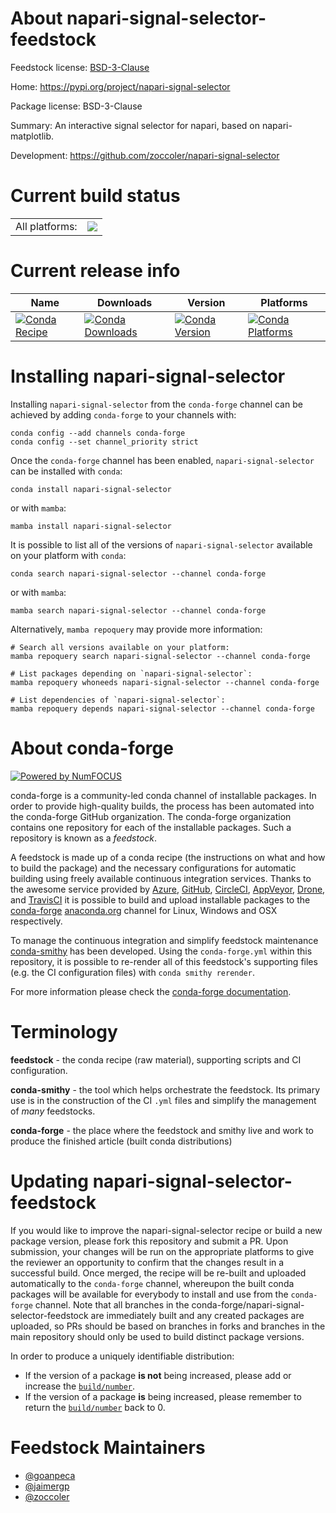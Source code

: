 About napari-signal-selector-feedstock
======================================

Feedstock license: [BSD-3-Clause](https://github.com/conda-forge/napari-signal-selector-feedstock/blob/main/LICENSE.txt)

Home: https://pypi.org/project/napari-signal-selector

Package license: BSD-3-Clause

Summary: An interactive signal selector for napari, based on napari-matplotlib.

Development: https://github.com/zoccoler/napari-signal-selector

Current build status
====================


<table><tr><td>All platforms:</td>
    <td>
      <a href="https://dev.azure.com/conda-forge/feedstock-builds/_build/latest?definitionId=20659&branchName=main">
        <img src="https://dev.azure.com/conda-forge/feedstock-builds/_apis/build/status/napari-signal-selector-feedstock?branchName=main">
      </a>
    </td>
  </tr>
</table>

Current release info
====================

| Name | Downloads | Version | Platforms |
| --- | --- | --- | --- |
| [![Conda Recipe](https://img.shields.io/badge/recipe-napari--signal--selector-green.svg)](https://anaconda.org/conda-forge/napari-signal-selector) | [![Conda Downloads](https://img.shields.io/conda/dn/conda-forge/napari-signal-selector.svg)](https://anaconda.org/conda-forge/napari-signal-selector) | [![Conda Version](https://img.shields.io/conda/vn/conda-forge/napari-signal-selector.svg)](https://anaconda.org/conda-forge/napari-signal-selector) | [![Conda Platforms](https://img.shields.io/conda/pn/conda-forge/napari-signal-selector.svg)](https://anaconda.org/conda-forge/napari-signal-selector) |

Installing napari-signal-selector
=================================

Installing `napari-signal-selector` from the `conda-forge` channel can be achieved by adding `conda-forge` to your channels with:

```
conda config --add channels conda-forge
conda config --set channel_priority strict
```

Once the `conda-forge` channel has been enabled, `napari-signal-selector` can be installed with `conda`:

```
conda install napari-signal-selector
```

or with `mamba`:

```
mamba install napari-signal-selector
```

It is possible to list all of the versions of `napari-signal-selector` available on your platform with `conda`:

```
conda search napari-signal-selector --channel conda-forge
```

or with `mamba`:

```
mamba search napari-signal-selector --channel conda-forge
```

Alternatively, `mamba repoquery` may provide more information:

```
# Search all versions available on your platform:
mamba repoquery search napari-signal-selector --channel conda-forge

# List packages depending on `napari-signal-selector`:
mamba repoquery whoneeds napari-signal-selector --channel conda-forge

# List dependencies of `napari-signal-selector`:
mamba repoquery depends napari-signal-selector --channel conda-forge
```


About conda-forge
=================

[![Powered by
NumFOCUS](https://img.shields.io/badge/powered%20by-NumFOCUS-orange.svg?style=flat&colorA=E1523D&colorB=007D8A)](https://numfocus.org)

conda-forge is a community-led conda channel of installable packages.
In order to provide high-quality builds, the process has been automated into the
conda-forge GitHub organization. The conda-forge organization contains one repository
for each of the installable packages. Such a repository is known as a *feedstock*.

A feedstock is made up of a conda recipe (the instructions on what and how to build
the package) and the necessary configurations for automatic building using freely
available continuous integration services. Thanks to the awesome service provided by
[Azure](https://azure.microsoft.com/en-us/services/devops/), [GitHub](https://github.com/),
[CircleCI](https://circleci.com/), [AppVeyor](https://www.appveyor.com/),
[Drone](https://cloud.drone.io/welcome), and [TravisCI](https://travis-ci.com/)
it is possible to build and upload installable packages to the
[conda-forge](https://anaconda.org/conda-forge) [anaconda.org](https://anaconda.org/)
channel for Linux, Windows and OSX respectively.

To manage the continuous integration and simplify feedstock maintenance
[conda-smithy](https://github.com/conda-forge/conda-smithy) has been developed.
Using the ``conda-forge.yml`` within this repository, it is possible to re-render all of
this feedstock's supporting files (e.g. the CI configuration files) with ``conda smithy rerender``.

For more information please check the [conda-forge documentation](https://conda-forge.org/docs/).

Terminology
===========

**feedstock** - the conda recipe (raw material), supporting scripts and CI configuration.

**conda-smithy** - the tool which helps orchestrate the feedstock.
                   Its primary use is in the construction of the CI ``.yml`` files
                   and simplify the management of *many* feedstocks.

**conda-forge** - the place where the feedstock and smithy live and work to
                  produce the finished article (built conda distributions)


Updating napari-signal-selector-feedstock
=========================================

If you would like to improve the napari-signal-selector recipe or build a new
package version, please fork this repository and submit a PR. Upon submission,
your changes will be run on the appropriate platforms to give the reviewer an
opportunity to confirm that the changes result in a successful build. Once
merged, the recipe will be re-built and uploaded automatically to the
`conda-forge` channel, whereupon the built conda packages will be available for
everybody to install and use from the `conda-forge` channel.
Note that all branches in the conda-forge/napari-signal-selector-feedstock are
immediately built and any created packages are uploaded, so PRs should be based
on branches in forks and branches in the main repository should only be used to
build distinct package versions.

In order to produce a uniquely identifiable distribution:
 * If the version of a package **is not** being increased, please add or increase
   the [``build/number``](https://docs.conda.io/projects/conda-build/en/latest/resources/define-metadata.html#build-number-and-string).
 * If the version of a package **is** being increased, please remember to return
   the [``build/number``](https://docs.conda.io/projects/conda-build/en/latest/resources/define-metadata.html#build-number-and-string)
   back to 0.

Feedstock Maintainers
=====================

* [@goanpeca](https://github.com/goanpeca/)
* [@jaimergp](https://github.com/jaimergp/)
* [@zoccoler](https://github.com/zoccoler/)

